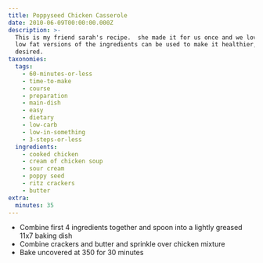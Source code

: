 ```yaml
---
title: Poppyseed Chicken Casserole
date: 2010-06-09T00:00:00.000Z
description: >-
  This is my friend sarah's recipe.  she made it for us once and we loved it! 
  low fat versions of the ingredients can be used to make it healthier, if
  desired.
taxonomies:
  tags:
    - 60-minutes-or-less
    - time-to-make
    - course
    - preparation
    - main-dish
    - easy
    - dietary
    - low-carb
    - low-in-something
    - 3-steps-or-less
  ingredients:
    - cooked chicken
    - cream of chicken soup
    - sour cream
    - poppy seed
    - ritz crackers
    - butter
extra:
  minutes: 35
---
```

 - Combine first 4 ingredients together and spoon into a lightly greased 11x7 baking dish
 - Combine crackers and butter and sprinkle over chicken mixture
 - Bake uncovered at 350 for 30 minutes
